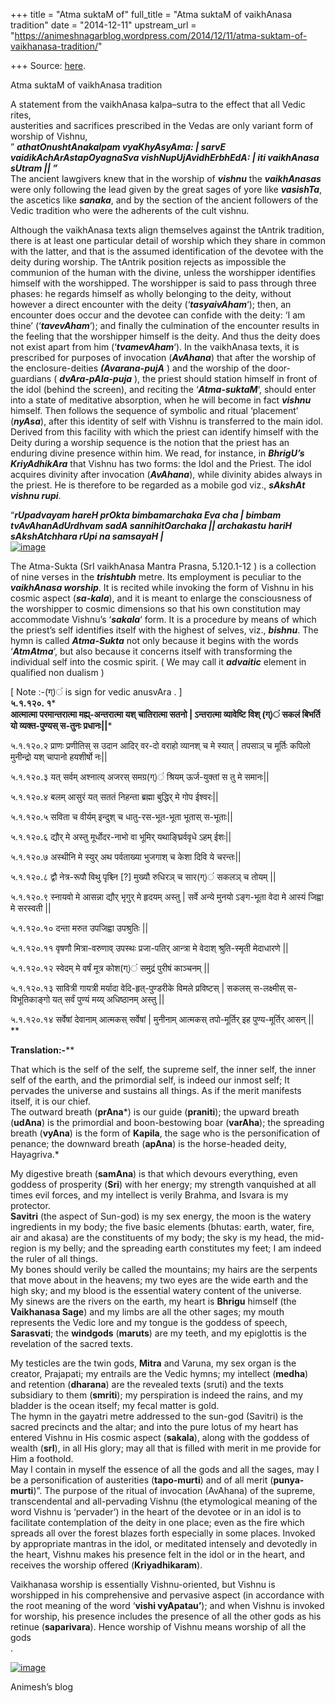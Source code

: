 +++
title = "Atma suktaM of"
full_title = "Atma suktaM of vaikhAnasa tradition"
date = "2014-12-11"
upstream_url = "https://animeshnagarblog.wordpress.com/2014/12/11/atma-suktam-of-vaikhanasa-tradition/"

+++
Source: [here](https://animeshnagarblog.wordpress.com/2014/12/11/atma-suktam-of-vaikhanasa-tradition/).

Atma suktaM of vaikhAnasa tradition

A statement from the vaikhAnasa kalpa–sutra to the effect that all Vedic
rites,  
austerities and sacrifices prescribed in the Vedas are only variant form
of worship of Vishnu,  
” ***athatOnushtAnakalpam vyaKhyAsyAma: \| sarvE
vaidikAchArAstapOyagnaSva vishNupUjAvidhErbhEdA: \| iti vaikhAnasa
sUtram \|\| ”***  
The ancient lawgivers knew that in the worship of ***vishnu*** the
***vaikhAnasas*** were only following the lead given by the great sages
of yore like ***vasishTa***, the ascetics like ***sanaka***, and by the
section of the ancient followers of the Vedic tradition who were the
adherents of the cult vishnu.

Although the vaikhAnasa texts align themselves against the tAntrik
tradition, there is at least one particular detail of worship which they
share in common with the latter, and that is the assumed identification
of the devotee with the deity during worship. The tAntrik position
rejects as impossible the communion of the human with the divine, unless
the worshipper identifies himself with the worshipped. The worshipper is
said to pass through three phases: he regards himself as wholly
belonging to the deity, without however a direct encounter with the
deity (‘***tasyaivAham***‘); then, an encounter does occur and the
devotee can confide with the deity: ‘I am thine’ (‘***tavevAham***‘);
and finally the culmination of the encounter results in the feeling that
the worshipper himself is the deity. And thus the deity does not exist
apart from him (‘***tvamevAham***‘). In the vaikhAnasa texts, it is
prescribed for purposes of invocation (***AvAhana***) that after the
worship of the enclosure-deities ***(Avarana-pujA*** ) and the worship
of the door-guardians ( ***dvAra-pAla-puja*** ), the priest should
station himself in front of the idol (behind the screen), and reciting
the ‘***Atma-suktaM***‘, should enter into a state of meditative
absorption, when he will become in fact ***vishnu*** himself. Then
follows the sequence of symbolic and ritual ‘placement’ (***nyAsa***),
after this identity of self with Vishnu is transferred to the main idol.
Derived from this facility with which the priest can identify himself
with the Deity during a worship sequence is the notion that the priest
has an enduring divine presence within him. We read, for instance, in
***BhrigU’s KriyAdhikAra*** that Vishnu has two forms: the Idol and the
Priest. The idol acquires divinity after invocation (***AvAhana***),
while divinity abides always in the priest. He is therefore to be
regarded as a mobile god viz., ***sAkshAt vishnu rupi***.

“***rUpadvayam hareH prOkta bimbamarchaka Eva cha \| bimbam
tvAvAhanAdUrdhvam sadA sannihitOarchaka \|\| archakastu hariH
sAkshAtchhara rUpi na samsayaH \|***  
[![image](https://animeshnagarblog.files.wordpress.com/2014/12/wpid-img_20141212_001230.jpg?w=700 "IMG_20141212_001230.JPG")](https://animeshnagarblog.files.wordpress.com/2014/12/wpid-img_20141212_001230.jpg)

The Atma-Sukta (SrI vaikhAnasa Mantra Prasna, 5.120.1-12 ) is a
collection of nine verses in the ***trishtubh*** metre. Its employment
is peculiar to the ***vaikhAnasa worship***. It is recited while
invoking the form of Vishnu in his cosmic aspect (***sa-kala***), and it
is meant to enlarge the consciousness of the worshipper to cosmic
dimensions so that his own constitution may accommodate Vishnu’s
‘***sakala***‘ form. It is a procedure by means of which the priest’s
self identifies itself with the highest of selves, viz., ***bishnu***.
The hymn is called ***Atma-Sukta*** not only because it begins with the
words ‘***AtmAtma***‘, but also because it concerns itself with
transforming the individual self into the cosmic spirit. ( We may call
it ***advaitic*** element in qualified non dualism )

\[ Note :-(ग्)ं is sign for vedic anusvAra . \]  
**५.१.१२०. १***  
**आत्मात्मा परमान्तरात्मा मह्य्-अन्तरात्मा यश् चातिरात्मा सतनो \|
ऽन्तरात्मा व्यावेष्टि विश् (ग्)ं सकलं बिभर्ति यो व्यक्त-पुण्यस् स-तुनः
प्रधानः\|\|***

५.१.१२०.२ प्राणः प्रणीतिस् स उदान आदिर् वर-दो वराहो व्यानश् च मे स्यात्
\| तपसाञ् च मूर्तिः कपिलो मुनीन्द्रो यश् चापानो हयशीर्षो नः\|\|

५.१.१२०.३ यत् सर्वम् अश्नात्य् अजरस् समग्र(ग्)ं श्रियम् ऊर्ज-युक्तां स
तु मे समानः\|\|

५.१.१२०.४ बलम् आसुरं यत् सततं निहन्ता ब्रह्मा बुद्धिर् मे गोप ईश्वरः\|\|

५.१.१२०.५ सविता च वीर्यम् इन्दुश् च धातु-रस-भूत-भूता भूतास् स-भूताः\|\|

५.१.१२०.६ द्यौर् मे अस्तु मूर्धोदर-नाभो वा भूमिर् यथाङ्घ्रिर्ववृधे ऽहम्
ईशः\|\|

५.१.१२०.७ अस्थीनि मे स्युर् अथ पर्वताख्या भुजगाश् च केशा दिवि ये
चरन्तः\|\|

५.१.१२०.८ द्वौ नेत्र-रूपौ विथु पृश्च्नि \[?\] मुख्यौ रुधिरञ् च सार(ग्)ं
सकलञ् च तोयम् \|\|

५.१.१२०.९ स्नायवो मे आसन्ना द्यौर् भृगुर् मे हृदयम् अस्तु \| सर्वे अन्ये
मुनयो ऽङ्ग-भूता वेदा मे आस्यं जिह्वा मे सरस्वती \|\|

५.१.१२०.१० दन्ता मरुत उपजिह्वा उपश्रुतिः \|\|

५.१.१२०.११ वृषणौ मित्रा-वरुणाव् उपस्थः प्रजा-पतिर् आन्त्रा मे वेदाश्
श्रुति-स्मृती मेदाधारणे \|\|

५.१.१२०.१२ स्वेदम् मे वर्षं मूत्र कोश(ग्)ं समुद्रं पुरीषं काञ्चनम् \|\|

५.१.१२०.१३ सावित्री गायत्री मर्यादा वेदि-हृत्-पुण्डरीके विमले प्रविष्टस्
\| सकलस् स-लक्ष्मीस् स-विभूतिकाङ्गो यत् सर्वं पुण्यं मय्य् अधिष्ठानम्
अस्तु \|\|

५.१.१२०.१४ सर्वेषां देवानाम् आत्मकस् सर्वेषां \| मुनीनाम् आत्मकस्
तपो-मूर्तिर् इह पुण्य-मूर्तिर् आसन् \|\|  
**

**Translation:-****

That which is the self of the self, the supreme self, the inner self,
the inner self of the earth, and the primordial self, is indeed our
inmost self; It pervades the universe and sustains all things. As if the
merit manifests itself, it is our chief.  
The outward breath (**prAna***) is our guide (**praniti**); the upward
breath (**udAna**) is the primordial and boon-bestowing boar
(**varAha**); the spreading breath (**vyAna**) is the form of
**Kapila**, the sage who is the personification of penance; the downward
breath (**apAna**) is the horse-headed deity, Hayagriva.*

My digestive breath (**samAna**) is that which devours everything, even
goddess of prosperity (**Sri**) with her energy; my strength vanquished
at all times evil forces, and my intellect is verily Brahma, and Isvara
is my protector.  
**Savitri** (the aspect of Sun-god) is my sex energy, the moon is the
watery ingredients in my body; the five basic elements (bhutas: earth,
water, fire, air and akasa) are the constituents of my body; the sky is
my head, the mid-region is my belly; and the spreading earth constitutes
my feet; I am indeed the ruler of all things.  
My bones should verily be called the mountains; my hairs are the
serpents that move about in the heavens; my two eyes are the wide earth
and the high sky; and my blood is the essential watery content of the
universe.  
My sinews are the rivers on the earth, my heart is **Bhrigu** himself
(the **Vaikhanasa Sage**) and my limbs are all the other sages; my mouth
represents the Vedic lore and my tongue is the goddess of speech,
**Sarasvati**; the **windgods** (**maruts**) are my teeth, and my
epiglottis is the revelation of the sacred texts.

My testicles are the twin gods, **Mitra** and Varuna, my sex organ is
the creator, Prajapati; my entrails are the Vedic hymns; my intellect
(**medha**) and retention (**dharana**) are the revealed texts (sruti)
and the texts subsidiary to them (**smriti**); my perspiration is indeed
the rains, and my bladder is the ocean itself; my fecal matter is
gold.  
The hymn in the gayatri metre addressed to the sun-god (Savitri) is the
sacred precincts and the altar; and into the pure lotus of my heart has
entered Vishnu in His cosmic aspect (**sakala**), along with the goddess
of wealth (**srI**), in all His glory; may all that is filled with merit
in me provide for Him a foothold.  
May I contain in myself the essence of all the gods and all the sages,
may I be a personification of austerities (**tapo-murti**) and of all
merit (**punya-murti**)”. The purpose of the ritual of invocation
(AvAhana) of the supreme, transcendental and all-pervading Vishnu (the
etymological meaning of the word Vishnu is ‘pervader’) in the heart of
the devotee or in an idol is to facilitate contemplation of the deity in
one place; even as the fire which spreads all over the forest blazes
forth especially in some places. Invoked by appropriate mantras in the
idol, or meditated intensely and devotedly in the heart, Vishnu makes
his presence felt in the idol or in the heart, and receives the worship
offered (**Kriyadhikaram**).

Vaikhanasa worship is essentially Vishnu-oriented, but Vishnu is
worshipped in his comprehensive and pervasive aspect (in accordance with
the root meaning of the word ‘**vishi vyApatau’**); and when Vishnu is
invoked for worship, his presence includes the presence of all the other
gods as his retinue (**saparivara**). Hence worship of Vishnu means
worship of all the gods  
.

[![image](https://animeshnagarblog.files.wordpress.com/2014/12/wpid-img_20141212_003002.jpg?w=700 "IMG_20141212_003002.JPG")](https://animeshnagarblog.files.wordpress.com/2014/12/wpid-img_20141212_003002.jpg)

Animesh’s blog

